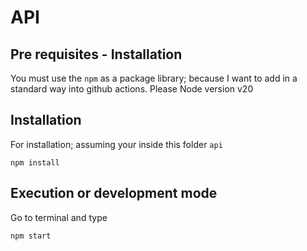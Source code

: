 # API

## Pre requisites - Installation

You must use the `npm` as a package library; because I want to add in a standard way into github actions.
Please Node version v20

## Installation

For installation; assuming your inside this folder `api`

```shell
npm install
```

## Execution or development mode

Go to terminal and type

```shell
npm start
```
